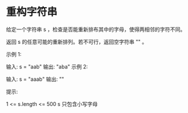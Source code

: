 # 重构字符串

给定一个字符串 s ，检查是否能重新排布其中的字母，使得两相邻的字符不同。

返回 s 的任意可能的重新排列。若不可行，返回空字符串 "" 。

示例 1:

输入: s = "aab"
输出: "aba"
示例 2:

输入: s = "aaab"
输出: ""

提示:

1 <= s.length <= 500
s 只包含小写字母
